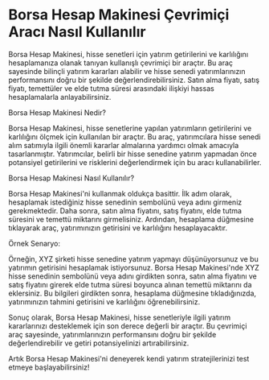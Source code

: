 Borsa Hesap Makinesi Çevrimiçi Aracı Nasıl Kullanılır
=====================================================

Borsa Hesap Makinesi, hisse senetleri için yatırım getirilerini ve karlılığını hesaplamanıza olanak tanıyan kullanışlı çevrimiçi bir araçtır. Bu araç sayesinde bilinçli yatırım kararları alabilir ve hisse senedi yatırımlarınızın performansını doğru bir şekilde değerlendirebilirsiniz. Satın alma fiyatı, satış fiyatı, temettüler ve elde tutma süresi arasındaki ilişkiyi hassas hesaplamalarla anlayabilirsiniz.

Borsa Hesap Makinesi Nedir?

Borsa Hesap Makinesi, hisse senetlerine yapılan yatırımların getirilerini ve karlılığını ölçmek için kullanılan bir araçtır. Bu araç, yatırımcılara hisse senedi alım satımıyla ilgili önemli kararlar almalarına yardımcı olmak amacıyla tasarlanmıştır. Yatırımcılar, belirli bir hisse senedine yatırım yapmadan önce potansiyel getirilerini ve risklerini değerlendirmek için bu aracı kullanabilirler.

Borsa Hesap Makinesi Nasıl Kullanılır?

Borsa Hesap Makinesi'ni kullanmak oldukça basittir. İlk adım olarak, hesaplamak istediğiniz hisse senedinin sembolünü veya adını girmeniz gerekmektedir. Daha sonra, satın alma fiyatını, satış fiyatını, elde tutma süresini ve temettü miktarını girmelisiniz. Ardından, hesaplama düğmesine tıklayarak araç, yatırımınızın getirisini ve karlılığını hesaplayacaktır.

Örnek Senaryo:

Örneğin, XYZ şirketi hisse senedine yatırım yapmayı düşünüyorsunuz ve bu yatırımın getirisini hesaplamak istiyorsunuz. Borsa Hesap Makinesi'nde XYZ hisse senedinin sembolünü veya adını girdikten sonra, satın alma fiyatını ve satış fiyatını girerek elde tutma süresi boyunca alınan temettü miktarını da eklersiniz. Bu bilgileri girdikten sonra, hesaplama düğmesine tıkladığınızda, yatırımınızın tahmini getirisini ve karlılığını öğrenebilirsiniz.

Sonuç olarak, Borsa Hesap Makinesi, hisse senetleriyle ilgili yatırım kararlarınızı desteklemek için son derece değerli bir araçtır. Bu çevrimiçi araç sayesinde, yatırımlarınızın performansını doğru bir şekilde değerlendirebilir ve getiri potansiyelinizi artırabilirsiniz.

Artık Borsa Hesap Makinesi'ni deneyerek kendi yatırım stratejilerinizi test etmeye başlayabilirsiniz!